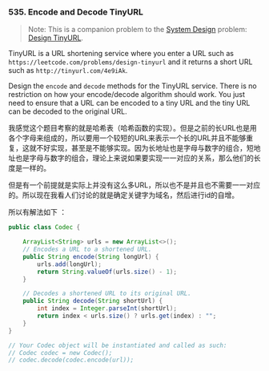 ### 535. Encode and Decode TinyURL



> Note: This is a companion problem to the [System Design](https://leetcode.com/problemset/system-design/) problem: [Design TinyURL](https://leetcode.com/problems/design-tinyurl/).

TinyURL is a URL shortening service where you enter a URL such as `https://leetcode.com/problems/design-tinyurl` and it returns a short URL such as `http://tinyurl.com/4e9iAk`.

Design the `encode` and `decode` methods for the TinyURL service. There is no restriction on how your encode/decode algorithm should work. You just need to ensure that a URL can be encoded to a tiny URL and the tiny URL can be decoded to the original URL.



我感觉这个题目考察的就是哈希表（哈希函数的实现）。但是之前的长URL也是用各个字母来组成的，所以要用一个较短的URL来表示一个长的URL并且不能够重复，这就不好实现，甚至是不能够实现。因为长地址也是字母与数字的组合，短地址也是字母与数字的组合，理论上来说如果要实现一一对应的关系，那么他们的长度是一样的。

但是有一个前提就是实际上并没有这么多URL，所以也不是并且也不需要一一对应的。所以现在我看人们讨论的就是确定关键字为域名，然后进行id的自增。

所以有解法如下 ：

```java
public class Codec {

    ArrayList<String> urls = new ArrayList<>();
    // Encodes a URL to a shortened URL.
    public String encode(String longUrl) {
        urls.add(longUrl);
        return String.valueOf(urls.size() - 1);
    }

    // Decodes a shortened URL to its original URL.
    public String decode(String shortUrl) {
        int index = Integer.parseInt(shortUrl);
        return index < urls.size() ? urls.get(index) : "";
    }
}

// Your Codec object will be instantiated and called as such:
// Codec codec = new Codec();
// codec.decode(codec.encode(url));
```

